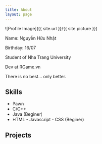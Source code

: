 ```yaml
---
title: About
layout: page
---
```

![Profile Image]({{ site.url }}/{{ site.picture }})

<p>Name: Nguyễn Hữu Nhật</p>
<p>Birthday: 16/07</p>
<p>Student of Nha Trang University</p>
<p>Dev at RGame.vn</p>

<p>There is no best… only better.</p>

<h2>Skills</h2>

<ul class="skill-list">
	<!--<li>HTML - Jade - Haml - Erb</li>
	<li>Responsive (Mobile First)</li>
	<li>CSS (Stylus, Sass, Less)</li>
	<li>Css Frameworks (Bootstrap, Foundation)</li>
	<li>Javascript (Design Patterns, Testes)</li>
	<li>NodeJS</li>
	<li>AngularJS - ReactJS</li>
	<li>Grunt - Gulp - Yeoman</li>
	<li>Git</li>
	<li>PHP</li>
	<li>Python</li>
	<li>MySQL - MongoDB</li>
	<li>Scrum and Kanban</li>
	<li>TDD e Continuous Integration</li>-->
	<li>Pawn</li>
	<li>C/C++ </li>
	<li>Java (Beginer)</li>
	<li>HTML - Javascript - CSS (Beginer)</li>
</ul>

<h2>Projects</h2>
<!--
<ul>
	<li><a href="https://github.com/">Lorem Lorem</a></li>
	<li><a href="https://github.com/">Ipsum Dolor</a></li>
	<li><a href="https://github.com/">Dolor Lorem</a></li>
</ul>
-->